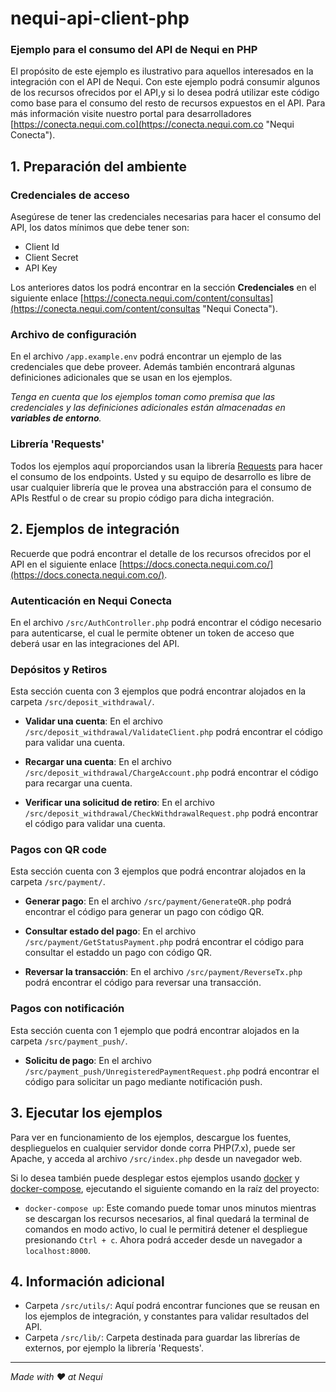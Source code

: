 # nequi-api-client-php #

### Ejemplo para el consumo del API de Nequi en PHP  ###

El propósito de este ejemplo es ilustrativo para aquellos interesados en la integración con el API de Nequi. Con este ejemplo podrá consumir algunos de los recursos ofrecidos por el API,y si lo desea podrá utilizar este código como base para el consumo del resto de recursos expuestos en el API. Para más información visite nuestro portal para desarrolladores [https://conecta.nequi.com.co](https://conecta.nequi.com.co "Nequi Conecta").

## 1. Preparación del ambiente

### Credenciales de acceso

Asegúrese de tener las credenciales necesarias para hacer el consumo del API, los datos mínimos que debe tener son:
- Client Id
- Client Secret
- API Key

Los anteriores datos los podrá encontrar en la sección **Credenciales** en el siguiente enlace [https://conecta.nequi.com/content/consultas](https://conecta.nequi.com/content/consultas "Nequi Conecta").

### Archivo de configuración

En el archivo ```/app.example.env``` podrá encontrar un ejemplo de las credenciales que debe proveer. Además también encontrará algunas definiciones adicionales que se usan en los ejemplos.

*Tenga en cuenta que los ejemplos toman como premisa que las credenciales y las definiciones adicionales están almacenadas en **variables de entorno**.*

### Librería 'Requests'

Todos los ejemplos aquí proporciandos usan la librería [Requests](https://github.com/WordPress/Requests) para hacer el consumo de los endpoints. Usted y su equipo de desarrollo es libre de usar cualquier librería que le provea una abstracción para el consumo de APIs Restful o de crear su propio código para dicha integración.

## 2. Ejemplos de integración

Recuerde que podrá encontrar el detalle de los recursos ofrecidos por el API en el siguiente enlace [https://docs.conecta.nequi.com.co/](https://docs.conecta.nequi.com.co/).

### Autenticación en Nequi Conecta

En el archivo ```/src/AuthController.php``` podrá encontrar el código necesario para autenticarse, el cual le permite obtener un token de acceso que deberá usar en las integraciones del API.

### Depósitos y Retiros

Esta sección cuenta con 3 ejemplos que podrá encontrar alojados en la carpeta ```/src/deposit_withdrawal/```.

- **Validar una cuenta**: En el archivo ```/src/deposit_withdrawal/ValidateClient.php``` podrá encontrar el código para validar una cuenta.

- **Recargar una cuenta**: En el archivo ```/src/deposit_withdrawal/ChargeAccount.php``` podrá encontrar el código para recargar una cuenta.

- **Verificar una solicitud de retiro**: En el archivo ```/src/deposit_withdrawal/CheckWithdrawalRequest.php``` podrá encontrar el código para validar una cuenta.

### Pagos con QR code

Esta sección cuenta con 3 ejemplos que podrá encontrar alojados en la carpeta ```/src/payment/```.

- **Generar pago**: En el archivo ```/src/payment/GenerateQR.php``` podrá encontrar el código para generar un pago con código QR.

- **Consultar estado del pago**: En el archivo ```/src/payment/GetStatusPayment.php``` podrá encontrar el código para consultar el estaddo un pago con código QR.

- **Reversar la transacción**: En el archivo ```/src/payment/ReverseTx.php``` podrá encontrar el código para reversar una transacción.

### Pagos con notificación

Esta sección cuenta con 1 ejemplo que podrá encontrar alojados en la carpeta ```/src/payment_push/```.

- **Solicitu de pago**: En el archivo ```/src/payment_push/UnregisteredPaymentRequest.php``` podrá encontrar el código para solicitar un pago mediante notificación push.

## 3. Ejecutar los ejemplos

Para ver en funcionamiento de los ejemplos, descargue los fuentes, desplieguelos en cualquier servidor donde corra PHP(7.x), puede ser Apache, y acceda al archivo ```/src/index.php``` desde un navegador web.

Si lo desea también puede desplegar estos ejemplos usando [docker](https://www.docker.com/) y [docker-compose](https://docs.docker.com/compose/), ejecutando el siguiente comando en la raíz del proyecto:
- ```docker-compose up```: Este comando puede tomar unos minutos mientras se descargan los recursos necesarios, al final quedará la terminal de comandos en modo activo, lo cual le permitirá detener el despliegue presionando ```Ctrl + c```. Ahora podrá acceder desde un navegador a ```localhost:8000```.

## 4. Información adicional

- Carpeta ```/src/utils/```: Aquí podrá encontrar funciones que se reusan en los ejemplos de integración, y constantes para validar resultados del API.
- Carpeta ```/src/lib/```: Carpeta destinada para guardar las librerías de externos, por ejemplo la librería 'Requests'.

----------
*Made with ♥ at Nequi*

